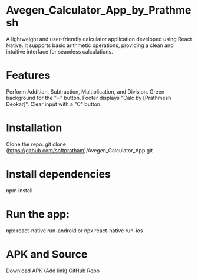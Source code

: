 # Avegen_Calculator_App_by_Prathmesh
A lightweight and user-friendly calculator application developed using React Native. It supports basic arithmetic operations, providing a clean and intuitive interface for seamless calculations.
# Features
Perform Addition, Subtraction, Multiplication, and Division. Green background for the "=" button. Footer displays "Calc by [Prathmesh Deokar]". Clear input with a "C" button.
# Installation
Clone the repo: git clone (https://github.com/softpratham)/Avegen_Calculator_App.git
# Install dependencies
npm install
# Run the app:
npx react-native run-android or npx react-native run-ios
# APK and Source
Download APK (Add link) GitHub Repo
